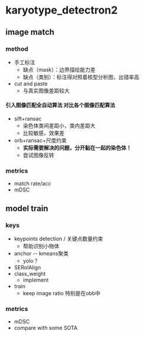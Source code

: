 # karyotype_detectron2

## image match
### method
- 手工标注
    - 缺点（mask）：边界描绘能力差
    - 缺点（类别）：标注得对照着核型分析图，出错率高
- cut and paste
    - 与真实图像差距较大
#### 引入图像匹配全自动算法 对比各个图像匹配算法
- sift+ransac
    - 染色体类间差距小，类内差距大
    - 比较敏感，效果差
- orb+ransac+尺度约束
    - **实际需要解决的问题，分开黏在一起的染色体！**
    - 尝试图像反转
### metrics
- match rate/acc
- mDSC

## model train
### keys
- keypoints detection / 关键点数量约束
    - 帮助识别小物体
- anchor -- kmeans聚类
    - yolo？
- SERoIAlign
- class_weight
    - implement
- train
    - keep image ratio 特别是在obb中
### metrics
- mDSC
- compare with some SOTA